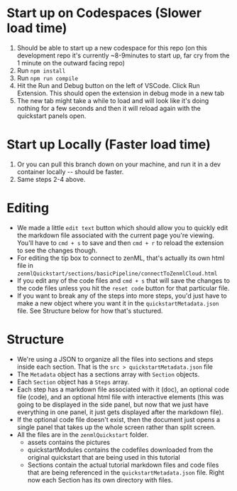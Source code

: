 # Start up on Codespaces (Slower load time)

1. Should be able to start up a new codespace for this repo (on this development repo it's currently ~8-9minutes to start up, far cry from the 1 minute on the outward facing repo)
2. Run `npm install`
3. Run `npm run compile`
4. Hit the Run and Debug button on the left of VSCode. Click Run Extension. This should open the extension in debug mode in a new tab
5. The new tab might take a while to load and will look like it's doing nothing for a few seconds and then it will reload again with the quickstart panels open.

# Start up Locally (Faster load time)

1. Or you can pull this branch down on your machine, and run it in a dev container locally -- should be faster.
2. Same steps 2-4 above.

# Editing

- We made a little `edit text` button which should allow you to quickly edit the markdown file associated with the current page you're viewing. You'll have to `cmd + s` to save and then `cmd + r` to reload the extension to see the changes though.
- For editing the tip box to connect to zenML, that's actually its own html file in `zenmlQuickstart/sections/basicPipeline/connectToZenmlCloud.html`
- If you edit any of the code files and `cmd + s` that will save the changes to the code files unless you hit the `reset code` button for that particular file.
- If you want to break any of the steps into more steps, you'd just have to make a new object where you want it in the `quickstartMetadata.json` file. See Structure below for how that's stuctured.

# Structure

- We're using a JSON to organize all the files into sections and steps inside each section. That is the `src > quickstartMetadata.json` file
- The `Metadata` object has a sections array with `Section` objects.
- Each `Section` object has a `Steps` array.
- Each step has a markdown file associated with it (doc), an optional code file (code), and an optional html file with interactive elements (this was going to be displayed in the side panel, but now that we just have everything in one panel, it just gets displayed after the markdown file).
- If the optional code file doesn't exist, then the document just opens a single panel that takes up the whole screen rather than split screen.
- All the files are in the `zenmlQuickstart` folder.
  - assets contains the pictures
  - quickstartModules contains the codefiles downloaded from the original quickstart that are being used in this tutorial
  - Sections contain the actual tutorial markdown files and code files that are being referenced in the `quickstartMetadata.json` file. Right now each Section has its own directory with files.


